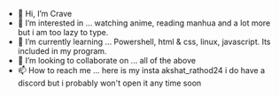 - 👋 Hi, I’m Crave
- 👀 I’m interested in ... watching anime, reading manhua and a lot more but i am too lazy to type.
- 🌱 I’m currently learning ... Powershell, html & css, linux, javascript. Its included in my program.
- 💞️ I’m looking to collaborate on ... all of the above
- 📫 How to reach me ... here is my insta akshat_rathod24  i do have a discord but i probably won't open it any time soon

<!---
DaddyCrave/DaddyCrave is a ✨ special ✨ repository because its `README.md` (this file) appears on your GitHub profile.
You can click the Preview link to take a look at your changes.
--->

